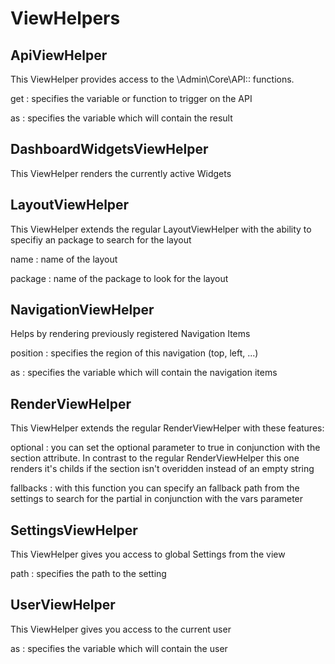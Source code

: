 # ViewHelpers

## ApiViewHelper
This ViewHelper provides access to the \Admin\Core\API:: functions.

get
:	specifies the variable or function to trigger on the API

as
:	specifies the variable which will contain the result

## DashboardWidgetsViewHelper
This ViewHelper renders the currently active Widgets

## LayoutViewHelper
This ViewHelper extends the regular LayoutViewHelper with the ability to specifiy an package to search for the layout

name
:	name of the layout

package
:	name of the package to look for the layout

## NavigationViewHelper
Helps by rendering previously registered Navigation Items

position
:	specifies the region of this navigation (top, left, ...)

as
:	specifies the variable which will contain the navigation items

## RenderViewHelper
This ViewHelper extends the regular RenderViewHelper with these features:

optional
:	you can set the optional parameter to true in conjunction with the section attribute. In contrast to the regular RenderViewHelper this one renders it's childs if the section isn't overidden instead of an empty string

fallbacks
:	with this function you can specify an fallback path from the settings to search for the partial in conjunction with the vars parameter

## SettingsViewHelper
This ViewHelper gives you access to global Settings from the view

path
:	specifies the path to the setting

## UserViewHelper
This ViewHelper gives you access to the current user

as
:	specifies the variable which will contain the user